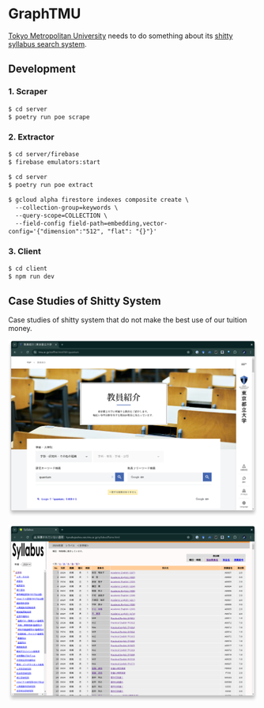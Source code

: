 # GraphTMU

[Tokyo Metropolitan University][TMU] needs to do something about its [shitty syllabus search system][CampusSquare].

## Development

### 1. Scraper

```shell
$ cd server
$ poetry run poe scrape
```

### 2. Extractor

```shell
$ cd server/firebase
$ firebase emulators:start
```

```shell
$ cd server
$ poetry run poe extract
```

```shell
$ gcloud alpha firestore indexes composite create \
  --collection-group=keywords \
  --query-scope=COLLECTION \
  --field-config field-path=embedding,vector-config='{"dimension":"512", "flat": "{}"}'
```

### 3. Client

```shell
$ cd client
$ npm run dev
```

## Case Studies of Shitty System

Case studies of shitty system that do not make the best use of our tuition money.

![shitty1.png](./docs/shitty1.png)

![shitty2.png](./docs/shitty2.png)

[TMU]: https://www.tmu.ac.jp/
[CampusSquare]: https://www.nssol.nipponsteel.com/solution/popup/campussquare/index.html
